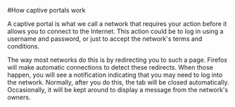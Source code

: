 #How captive portals work

A captive portal is what we call a network that requires your action before it allows you to connect to the Internet. This action could be to log in using a username and password, or just to accept the network's terms and conditions.

The way most networks do this is by redirecting you to such a page. Firefox will make automatic connections to detect these redirects. When those happen, you will see a notification indicating that you may need to log into the network. Normally, after you do this, the tab will be closed automatically. Occasionally, it will be kept around to display a message from the network's owners. 